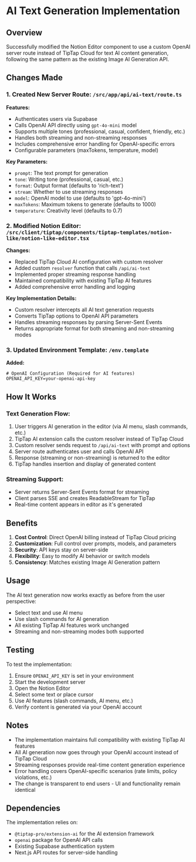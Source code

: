 # AI Text Generation Implementation

## Overview
Successfully modified the Notion Editor component to use a custom OpenAI server route instead of TipTap Cloud for text AI content generation, following the same pattern as the existing Image AI Generation API.

## Changes Made

### 1. Created New Server Route: `/src/app/api/ai-text/route.ts`

**Features:**
- Authenticates users via Supabase
- Calls OpenAI API directly using `gpt-4o-mini` model
- Supports multiple tones (professional, casual, confident, friendly, etc.)
- Handles both streaming and non-streaming responses
- Includes comprehensive error handling for OpenAI-specific errors
- Configurable parameters (maxTokens, temperature, model)

**Key Parameters:**
- `prompt`: The text prompt for generation
- `tone`: Writing tone (professional, casual, etc.)
- `format`: Output format (defaults to 'rich-text')
- `stream`: Whether to use streaming responses
- `model`: OpenAI model to use (defaults to 'gpt-4o-mini')
- `maxTokens`: Maximum tokens to generate (defaults to 1000)
- `temperature`: Creativity level (defaults to 0.7)

### 2. Modified Notion Editor: `/src/client/tiptap/components/tiptap-templates/notion-like/notion-like-editor.tsx`

**Changes:**
- Replaced TipTap Cloud AI configuration with custom resolver
- Added custom `resolver` function that calls `/api/ai-text`
- Implemented proper streaming response handling
- Maintained compatibility with existing TipTap AI features
- Added comprehensive error handling and logging

**Key Implementation Details:**
- Custom resolver intercepts all AI text generation requests
- Converts TipTap options to OpenAI API parameters
- Handles streaming responses by parsing Server-Sent Events
- Returns appropriate format for both streaming and non-streaming modes

### 3. Updated Environment Template: `/env.template`

**Added:**
```
# OpenAI Configuration (Required for AI features)
OPENAI_API_KEY=your-openai-api-key
```

## How It Works

### Text Generation Flow:
1. User triggers AI generation in the editor (via AI menu, slash commands, etc.)
2. TipTap AI extension calls the custom resolver instead of TipTap Cloud
3. Custom resolver sends request to `/api/ai-text` with prompt and options
4. Server route authenticates user and calls OpenAI API
5. Response (streaming or non-streaming) is returned to the editor
6. TipTap handles insertion and display of generated content

### Streaming Support:
- Server returns Server-Sent Events format for streaming
- Client parses SSE and creates ReadableStream for TipTap
- Real-time content appears in editor as it's generated

## Benefits

1. **Cost Control**: Direct OpenAI billing instead of TipTap Cloud pricing
2. **Customization**: Full control over prompts, models, and parameters
3. **Security**: API keys stay on server-side
4. **Flexibility**: Easy to modify AI behavior or switch models
5. **Consistency**: Matches existing Image AI Generation pattern

## Usage

The AI text generation now works exactly as before from the user perspective:
- Select text and use AI menu
- Use slash commands for AI generation
- All existing TipTap AI features work unchanged
- Streaming and non-streaming modes both supported

## Testing

To test the implementation:
1. Ensure `OPENAI_API_KEY` is set in your environment
2. Start the development server
3. Open the Notion Editor
4. Select some text or place cursor
5. Use AI features (slash commands, AI menu, etc.)
6. Verify content is generated via your OpenAI account

## Notes

- The implementation maintains full compatibility with existing TipTap AI features
- All AI generation now goes through your OpenAI account instead of TipTap Cloud
- Streaming responses provide real-time content generation experience
- Error handling covers OpenAI-specific scenarios (rate limits, policy violations, etc.)
- The change is transparent to end users - UI and functionality remain identical

## Dependencies

The implementation relies on:
- `@tiptap-pro/extension-ai` for the AI extension framework
- `openai` package for OpenAI API calls
- Existing Supabase authentication system
- Next.js API routes for server-side handling